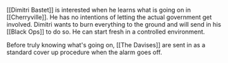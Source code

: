 [[Dimitri Bastet]] is interested when he learns what is going on in [[Cherryville]]. He has no intentions of letting the actual government get involved. Dimitri wants to burn everything to the ground and will send in his [[Black Ops]] to do so. He can start fresh in a controlled environment.

Before truly knowing what's going on, [[The Davises]] are sent in as a standard cover up procedure when the alarm goes off.
